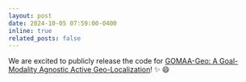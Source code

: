 ```yaml
---
layout: post
date: 2024-10-05 07:59:00-0400
inline: true
related_posts: false
---
```


We are excited to publicly release the code for [GOMAA-Geo: A Goal-Modality Agnostic Active Geo-Localization](https://github.com/mvrl/GOMAA-Geo)! :sparkles: :smile:
